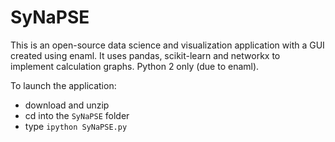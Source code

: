 # SyNaPSE

This is an open-source data science and visualization application with a GUI created using enaml. It uses pandas, scikit-learn and networkx to implement calculation graphs. Python 2 only (due to enaml).

To launch the application:
- download and unzip
- cd into the `SyNaPSE` folder
- type `ipython SyNaPSE.py`
